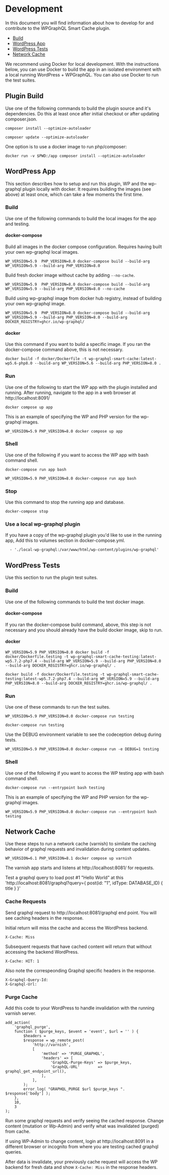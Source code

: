 # Development

In this document you will find information about how to develop for and contribute to the WPGraphQL Smart Cache plugin.

- [Build](#plugin-build)
- [WordPress App](#wordpress-app)
- [WordPress Tests](#wordpess-tests)
- [Network Cache](#network-cache)


We recommend using Docker for local development. With the instructions below, you can use Docker to build the app in an isolated environment with a local running WordPress + WPGraphQL. You can also use Docker to run the test suites.

## Plugin Build

Use one of the following commands to build the plugin source and it's dependencies. Do this at least once after initial checkout or after updating composer.json.

	composer install --optimize-autoloader

	composer update --optimize-autoloader

One option is to use a docker image to run php/composer:

	docker run -v $PWD:/app composer install --optimize-autoloader

## WordPress App

This section describes how to setup and run this plugin, WP and the wp-graphql plugin locally with docker. It requires building the images (see above) at least once, which can take a few moments the first time.

### Build

Use one of the following commands to build the local images for the app and testing.

#### docker-compose

Build all images in the docker compose configuration. Requires having built your own wp-graphql local images.

	WP_VERSION=5.9  PHP_VERSION=8.0 docker-compose build --build-arg WP_VERSION=5.9 --build-arg PHP_VERSION=8.0

Build fresh docker image without cache by adding `--no-cache`.

	WP_VERSION=5.9  PHP_VERSION=8.0 docker-compose build --build-arg WP_VERSION=5.9 --build-arg PHP_VERSION=8.0 --no-cache

Build using wp-graphql image from docker hub registry, instead of building your own wp-graphql image.

	WP_VERSION=5.9  PHP_VERSION=8.0 docker-compose build --build-arg WP_VERSION=5.9 --build-arg PHP_VERSION=8.0 --build-arg DOCKER_REGISTRY=ghcr.io/wp-graphql/

#### docker

Use this command if you want to build a specific image. If you ran the docker-compose command above, this is not necessary.

	docker build -f docker/Dockerfile -t wp-graphql-smart-cache:latest-wp5.6-php8.0 --build-arg WP_VERSION=5.6 --build-arg PHP_VERSION=8.0 .

### Run

Use one of the following to start the WP app with the plugin installed and running. After running, navigate to the app in a web browser at http://localhost:8091/

	docker compose up app

This is an example of specifying the WP and PHP version for the wp-graphql images.

	WP_VERSION=5.9 PHP_VERSION=8.0 docker compose up app

### Shell

Use one of the following if you want to access the WP app with bash command shell.

	docker-compose run app bash

	WP_VERSION=5.9 PHP_VERSION=8.0 docker-compose run app bash

### Stop

Use this command to stop the running app and database.

	docker-compose stop

### Use a local wp-graphql plugin

If you have a copy of the wp-graphql plugin you'd like to use in the running app, Add this to volumes section in docker-compose.yml.

	  - './local-wp-graphql:/var/www/html/wp-content/plugins/wp-graphql'

## WordPress Tests

Use this section to run the plugin test suites.

### Build

Use one of the following commands to build the test docker image.

#### docker-compose

If you ran the docker-compose build command, above, this step is not necessary and you should already have the build docker image, skip to run.

#### docker

	WP_VERSION=5.9 PHP_VERSION=8.0 docker build -f docker/Dockerfile.testing -t wp-graphql-smart-cache-testing:latest-wp5.7.2-php7.4 --build-arg WP_VERSION=5.9 --build-arg PHP_VERSION=8.0 --build-arg DOCKER_REGISTRY=ghcr.io/wp-graphql/ .

	docker build -f docker/Dockerfile.testing -t wp-graphql-smart-cache-testing:latest-wp5.7.2-php7.4 --build-arg WP_VERSION=5.9 --build-arg PHP_VERSION=8.0 --build-arg DOCKER_REGISTRY=ghcr.io/wp-graphql/ .

### Run

Use one of these commands to run the test suites.

	WP_VERSION=5.9 PHP_VERSION=8.0 docker-compose run testing

	docker-compose run testing

Use the DEBUG environment variable to see the codeception debug during tests.

	WP_VERSION=5.9 PHP_VERSION=8.0 docker-compose run -e DEBUG=1 testing

### Shell

Use one of the following if you want to access the WP testing app with bash command shell.

	docker-compose run --entrypoint bash testing

This is an example of specifying the WP and PHP version for the wp-graphql images.

	WP_VERSION=5.9 PHP_VERSION=8.0 docker-compose run --entrypoint bash testing

## Network Cache

Use these steps to run a network cache (varnish) to similate the caching behavior of graphql requests and invalidation during content updates.

	WP_VERSION=6.1 PHP_VERSION=8.1 docker compose up varnish

The varnish app starts and listens at http://localhost:8081/ for requests.

Test a graphql query to load post #1 "Hello World" at this 'http://localhost:8081/graphql?query={ post(id: "1", idType: DATABASE_ID) { title } }'

### Cache Requests

Send graphql request to http://localhost:8081/graphql end point. You will see caching headers in the response.

Initial return will miss the cache and access the WordPress backend.

```
X-Cache: Miss
```

Subsequent requests that have cached content will return that without accessing the backend WordPress.

```
X-Cache: HIT: 1
```

Also note the correspeonding Graphql specific headers in the response.

```
X-Graphql-Query-Id:
X-Graphql-Url:
```

### Purge Cache

Add this code to your WordPress to handle invalidation with the running varnish server.

```
add_action(
	'graphql_purge',
	function ( $purge_keys, $event = 'event', $url = '' ) {
		$headers =
		$response = wp_remote_post(
			'http://varnish',
			[
				'method' => 'PURGE_GRAPHQL',
				'headers' => [
					'GraphQL-Purge-Keys' => $purge_keys,
					'GraphQL-URL'        => graphql_get_endpoint_url(),
				],
			],
		);
		error_log( "GRAPHQL_PURGE $url $purge_keys ". $response['body'] );
	},
	10,
	3
);
```

Run some graphql requests and verify seeing the cached response. Change content (mutation or Wp-Admin) and verify what was invalidated (purged) from cache.

If using WP-Admin to change content, login at http://localhost:8091 in a different browser or incognito from where you are testing cached graphql queries.

After data is invalidate, your previously cache request will access the WP backend for fresh data and show `X-Cache: Miss` in the response headers.
